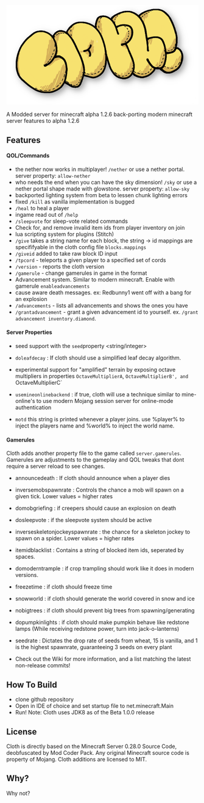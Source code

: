 ![Cloth Server Logo](https://github.com/Luminoso-256/Cloth-Server/blob/main/res/Cloth_logo.png)


A Modded server  for  minecraft alpha 1.2.6 back-porting modern minecraft server features to alpha 1.2.6

## Features

#### QOL/Commands
- the nether now works in multiplayer! `/nether` or use a nether portal. server property: `allow-nether`
- who needs the end when you can have the sky dimension! `/sky` or use a nether portal shape made with glowstone. server property: `allow-sky`
- backported lighting system from beta to lessen chunk lighting errors
- fixed `/kill` as vanilla implementation is bugged
- `/heal` to heal a player
- ingame read out of `/help`
- `/sleepvote` for sleep-vote related commands
- Check for, and remove invalid item ids from player inventory on join
- lua scripting system for plugins (Stitch)
- `/give` takes a string name for each block, the string -> id mappings are specififyable in the cloth config file `blocks.mappings`
- `/giveid` added to take raw block ID input
- `/tpcord` - teleports a given player to a specified set of cords
- `/version` - reports the cloth version
- `/gamerule` - change gamerules in game in the format <gamerule> <value>
-  Advancement system. Similar to modern minecraft. Enable with gamerule `enableadvancements`
-  cause aware death messages. ex: Redbunny1 went off with a bang for an explosion
- `/advancements` - lists all advancements and shows the ones you have
- `/grantadvancement` - grant a given advancement id to yourself. ex. `/grant advancement inventory.diamond`. 
#### Server Properties
- seed support with the `seed`property <string/integer>

- `doleafdecay` <boolean> : If cloth should use a simplified leaf decay algorithm.
- experimental support for "amplified" terrain by exposing octave multipliers in properties `OctaveMultiplierA`,  `OctaveMultiplierB', and  `OctaveMultiplierC` <integer>
- `usemineonlinebackend` <boolean> : if true, cloth will use a technique similar to mine-online's to use modern Mojang session server for online-mode authentication
- `motd` <string> this string is printed whenever a player joins. use %player% to inject the players name and %world% to inject the world name.
#### Gamerules
Cloth adds another property file to the game called `server.gamerules`. Gamerules are adjustments to the gameplay and QOL tweaks that dont require a server reload to see changes.

- announcedeath <boolean> : If cloth should announce when a player dies
- inversemobspawnrate <integer> : Controls the chance a mob will spawn on a given tick. Lower values = higher rates
- domobgriefing <boolean> : if creepers should cause an explosion on death
- dosleepvote <boolean> : if the sleepvote system should be active
- inverseskeletonjockeyspawnrate <integer> : the chance for a skeleton jockey to spawn on a spider. Lower values = higher rates
- itemidblacklist <string> : Contains a string of blocked item ids, seperated by spaces.
- domoderntrample <boolean> : if crop trampling should work like it does in modern versions.
- freezetime <boolean> : if cloth should freeze time
- snowworld <boolean> : if cloth should generate the world covered in snow and ice
- nobigtrees <boolean> : if cloth should prevent big trees from spawning/generating
- dopumpkinlights <boolean> : if cloth should make pumpkin behave like redstone lamps (While receiving redstone power, turn into jack-o-lanterns)
- seedrate <integer> : Dictates the drop rate of seeds from wheat, 15 is vanilla, and 1 is the highest spawnrate, guaranteeing 3 seeds on every plant

- Check out the Wiki for more information, and a list matching the latest non-release commits!

## How To Build
 - clone github repository
 - Open in IDE of choice and set startup file to net.minecraft.Main
 - Run!
Note: Cloth uses JDK8 as of the Beta 1.0.0 release
## License

Cloth is directly based on the Minecraft Server 0.28.0 Source Code, deobfuscated by Mod Coder Pack. Any original Minecraft source code is property of Mojang. Cloth additions are licensed to MIT.

## Why?

Why not?

